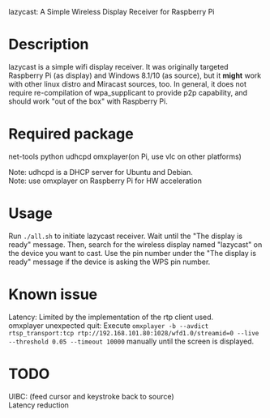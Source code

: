 lazycast: A Simple Wireless Display Receiver for Raspberry Pi

# Description
lazycast is a simple wifi display receiver. It was originally targeted Raspberry Pi (as display) and Windows 8.1/10 (as source), but it **might** work with other linux distro and Miracast sources, too. In general, it does not require re-compilation of wpa_supplicant to provide p2p capability, and should work "out of the box" with Raspberry Pi.

# Required package
net-tools python udhcpd omxplayer(on Pi, use vlc on other platforms)

Note: udhcpd is a DHCP server for Ubuntu and Debian.  
Note: use omxplayer on Raspberry Pi for HW acceleration  

# Usage

Run `./all.sh` to initiate lazycast receiver. Wait until the "The display is ready" message.
Then, search for the wireless display named "lazycast" on the device you want to cast. Use the pin number under the "The display is ready" message if the device is asking the WPS pin number.  


# Known issue
Latency: Limited by the implementation of the rtp client used.  
omxplayer unexpected quit: Execute `omxplayer -b --avdict rtsp_transport:tcp rtp://192.168.101.80:1028/wfd1.0/streamid=0 --live --threshold 0.05 --timeout 10000` manually until the screen is displayed.



# TODO
UIBC: (feed cursor and keystroke back to source)  
Latency reduction
